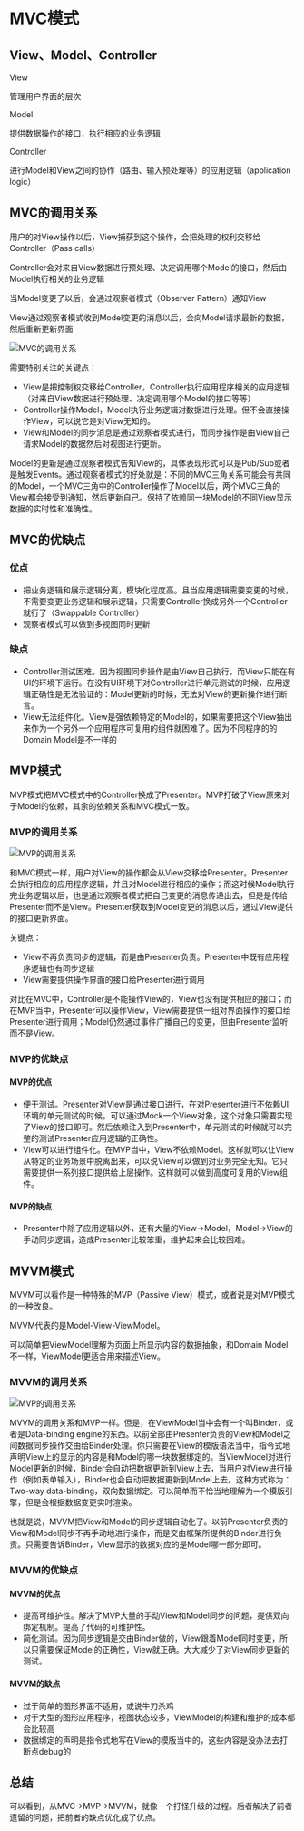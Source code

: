 # MVC模式

## View、Model、Controller

View

管理用户界面的层次

Model

提供数据操作的接口，执行相应的业务逻辑

Controller

进行Model和View之间的协作（路由、输入预处理等）的应用逻辑（application logic）

## MVC的调用关系

用户的对View操作以后，View捕获到这个操作，会把处理的权利交移给Controller（Pass calls）

Controller会对来自View数据进行预处理、决定调用哪个Model的接口，然后由Model执行相关的业务逻辑

当Model变更了以后，会通过观察者模式（Observer Pattern）通知View

View通过观察者模式收到Model变更的消息以后，会向Model请求最新的数据，然后重新更新界面

![MVC的调用关系](./res/img/1.png)

需要特别关注的关键点：

- View是把控制权交移给Controller，Controller执行应用程序相关的应用逻辑（对来自View数据进行预处理、决定调用哪个Model的接口等等）
- Controller操作Model，Model执行业务逻辑对数据进行处理。但不会直接操作View，可以说它是对View无知的。
- View和Model的同步消息是通过观察者模式进行，而同步操作是由View自己请求Model的数据然后对视图进行更新。

Model的更新是通过观察者模式告知View的，具体表现形式可以是Pub/Sub或者是触发Events。通过观察者模式的好处就是：不同的MVC三角关系可能会有共同的Model，一个MVC三角中的Controller操作了Model以后，两个MVC三角的View都会接受到通知，然后更新自己。保持了依赖同一块Model的不同View显示数据的实时性和准确性。

## MVC的优缺点

### 优点

- 把业务逻辑和展示逻辑分离，模块化程度高。且当应用逻辑需要变更的时候，不需要变更业务逻辑和展示逻辑，只需要Controller换成另外一个Controller就行了（Swappable Controller）
- 观察者模式可以做到多视图同时更新

### 缺点

- Controller测试困难。因为视图同步操作是由View自己执行，而View只能在有UI的环境下运行。在没有UI环境下对Controller进行单元测试的时候，应用逻辑正确性是无法验证的：Model更新的时候，无法对View的更新操作进行断言。
- View无法组件化。View是强依赖特定的Model的，如果需要把这个View抽出来作为一个另外一个应用程序可复用的组件就困难了。因为不同程序的的Domain Model是不一样的

## MVP模式

MVP模式把MVC模式中的Controller换成了Presenter。MVP打破了View原来对于Model的依赖，其余的依赖关系和MVC模式一致。

### MVP的调用关系

![MVP的调用关系](./res/img/2.png)

和MVC模式一样，用户对View的操作都会从View交移给Presenter。Presenter会执行相应的应用程序逻辑，并且对Model进行相应的操作；而这时候Model执行完业务逻辑以后，也是通过观察者模式把自己变更的消息传递出去，但是是传给Presenter而不是View。Presenter获取到Model变更的消息以后，通过View提供的接口更新界面。

关键点：

- View不再负责同步的逻辑，而是由Presenter负责。Presenter中既有应用程序逻辑也有同步逻辑
- View需要提供操作界面的接口给Presenter进行调用

对比在MVC中，Controller是不能操作View的，View也没有提供相应的接口；而在MVP当中，Presenter可以操作View，View需要提供一组对界面操作的接口给Presenter进行调用；Model仍然通过事件广播自己的变更，但由Presenter监听而不是View。

### MVP的优缺点

#### MVP的优点

- 便于测试。Presenter对View是通过接口进行，在对Presenter进行不依赖UI环境的单元测试的时候。可以通过Mock一个View对象，这个对象只需要实现了View的接口即可。然后依赖注入到Presenter中，单元测试的时候就可以完整的测试Presenter应用逻辑的正确性。
- View可以进行组件化。在MVP当中，View不依赖Model。这样就可以让View从特定的业务场景中脱离出来，可以说View可以做到对业务完全无知。它只需要提供一系列接口提供给上层操作。这样就可以做到高度可复用的View组件。

#### MVP的缺点

- Presenter中除了应用逻辑以外，还有大量的View->Model，Model->View的手动同步逻辑，造成Presenter比较笨重，维护起来会比较困难。

## MVVM模式

MVVM可以看作是一种特殊的MVP（Passive View）模式，或者说是对MVP模式的一种改良。

MVVM代表的是Model-View-ViewModel。

可以简单把ViewModel理解为页面上所显示内容的数据抽象，和Domain Model不一样，ViewModel更适合用来描述View。

### MVVM的调用关系

![MVP的调用关系](./res/img/3.png)

MVVM的调用关系和MVP一样。但是，在ViewModel当中会有一个叫Binder，或者是Data-binding engine的东西。以前全部由Presenter负责的View和Model之间数据同步操作交由给Binder处理。你只需要在View的模版语法当中，指令式地声明View上的显示的内容是和Model的哪一块数据绑定的。当ViewModel对进行Model更新的时候，Binder会自动把数据更新到View上去，当用户对View进行操作（例如表单输入），Binder也会自动把数据更新到Model上去。这种方式称为：Two-way data-binding，双向数据绑定。可以简单而不恰当地理解为一个模版引擎，但是会根据数据变更实时渲染。

也就是说，MVVM把View和Model的同步逻辑自动化了。以前Presenter负责的View和Model同步不再手动地进行操作，而是交由框架所提供的Binder进行负责。只需要告诉Binder，View显示的数据对应的是Model哪一部分即可。

### MVVM的优缺点

#### MVVM的优点

- 提高可维护性。解决了MVP大量的手动View和Model同步的问题，提供双向绑定机制。提高了代码的可维护性。
- 简化测试。因为同步逻辑是交由Binder做的，View跟着Model同时变更，所以只需要保证Model的正确性，View就正确。大大减少了对View同步更新的测试。

#### MVVM的缺点

- 过于简单的图形界面不适用，或说牛刀杀鸡
- 对于大型的图形应用程序，视图状态较多，ViewModel的构建和维护的成本都会比较高
- 数据绑定的声明是指令式地写在View的模版当中的，这些内容是没办法去打断点debug的

## 总结

可以看到，从MVC->MVP->MVVM，就像一个打怪升级的过程。后者解决了前者遗留的问题，把前者的缺点优化成了优点。